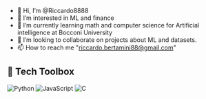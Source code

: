 - 👋 Hi, I’m @Riccardo8888
- 👀 I’m interested in ML and finance
- 🌱 I’m currently learning math and computer science for Artificial intelligence at Bocconi University
- 💞️ I’m looking to collaborate on projects about ML and datasets.
- 📫 How to reach me "riccardo.bertamini88@gmail.com"

<!---
Riccardo8888/Riccardo8888 is a ✨ special ✨ repository because its `README.md` (this file) appears on your GitHub profile.
You can click the Preview link to take a look at your changes.
--->
## 🔧 Tech Toolbox

![Python](https://img.shields.io/badge/-Python-3776AB?style=flat&logo=python&logoColor=white)
![JavaScript](https://img.shields.io/badge/-JavaScript-F7DF1E?style=flat&logo=javascript&logoColor=black)
![C](https://img.shields.io/badge/-C-00599C?style=flat&logo=c&logoColor=white)
